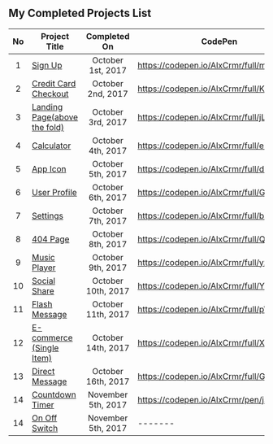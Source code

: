 ## My Completed Projects List
| No  |  Project Title  |  Completed On | CodePen |
| :------------: | ------------ | :------------: | ------------ |
| 1  |  [Sign Up](https://github.com/AlxCrmr/Daily-UI/tree/master/Day1)   | October 1st, 2017 | https://codepen.io/AlxCrmr/full/mmWybM/ |
| 2  |  [Credit Card Checkout](https://github.com/AlxCrmr/Daily-UI/tree/master/Day2)   | October 2nd, 2017 | https://codepen.io/AlxCrmr/full/KXXWVy/ |
| 3  |  [Landing Page(above the fold) ](https://github.com/AlxCrmr/Daily-UI/tree/master/Day3)   | October 3rd, 2017 | https://codepen.io/AlxCrmr/full/jLWmax/ |
| 4  |  [Calculator ](https://github.com/AlxCrmr/Daily-UI/tree/master/Day4)   | October 4th, 2017 | https://codepen.io/AlxCrmr/full/eGymqP/ |
| 5  |  [App Icon ](https://github.com/AlxCrmr/Daily-UI/tree/master/Day5)   | October 5th, 2017 | https://codepen.io/AlxCrmr/full/dVJLXq/ |
| 6  |  [User Profile ](https://github.com/AlxCrmr/Daily-UI/tree/master/Day6)   | October 6th, 2017 | https://codepen.io/AlxCrmr/full/GMQGzW/ |
| 7  |  [Settings ](https://github.com/AlxCrmr/Daily-UI/tree/master/Day7)   | October 7th, 2017 | https://codepen.io/AlxCrmr/full/bovGZz/ |
| 8  |  [404 Page ](https://github.com/AlxCrmr/Daily-UI/tree/master/Day8)   | October 8th, 2017 |  https://codepen.io/AlxCrmr/full/Qqmqza/ |
| 9  |  [Music Player](https://github.com/AlxCrmr/Daily-UI/tree/master/Day9)  |  October 9th, 2017 | https://codepen.io/AlxCrmr/full/yzjada/ |
| 10  | [Social Share](https://github.com/AlxCrmr/Daily-UI/tree/master/Day10)  |  October 10th, 2017 | https://codepen.io/AlxCrmr/full/YrvWdG |
| 11  |  [Flash Message](https://github.com/AlxCrmr/Daily-UI/tree/master/Day11)  | October 11th, 2017 | https://codepen.io/AlxCrmr/full/pWZqoK/ |
| 12  |  [E-commerce (Single Item) ](https://github.com/AlxCrmr/Daily-UI/tree/master/Day12)  | October 14th, 2017 | https://codepen.io/AlxCrmr/full/XexXgO/ |
| 13  |  [Direct Message](https://github.com/AlxCrmr/Daily-UI/tree/master/Day13) | October 16th, 2017 | https://codepen.io/AlxCrmr/full/GMwrWP/ |
| 14  |  [Countdown Timer](https://github.com/AlxCrmr/Daily-UI/tree/master/Day14) | November 5th, 2017 | https://codepen.io/AlxCrmr/pen/jarqgy |
| 14  |  [On Off Switch](https://github.com/AlxCrmr/Daily-UI/tree/master/Day15) | November 5th, 2017 | ------- |
